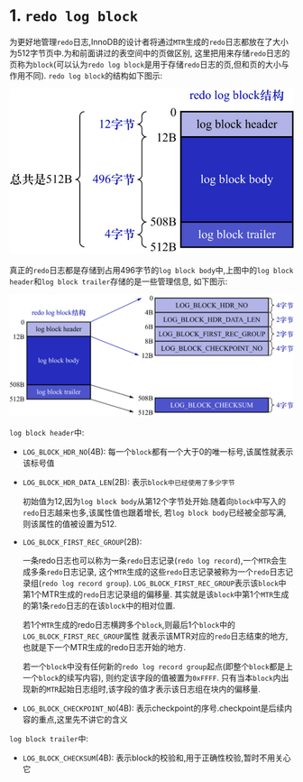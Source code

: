 # 1. `redo log block`

为更好地管理`redo`日志,InnoDB的设计者将通过`MTR`生成的`redo`日志都放在了大小为512字节页中.为和前面讲过的表空间中的页做区别,
这里把用来存储`redo`日志的页称为`block`(可以认为`redo log block`是用于存储`redo`日志的页,但和页的大小与作用不同).
`redo log block`的结构如下图示:

![redo_log_block示意图](./img/redo_log_block示意图.jpg)

真正的`redo`日志都是存储到占用496字节的`log block body`中,上图中的`log block header`和`log block trailer`存储的是一些管理信息,
如下图示:

![log_block_header和log_block_trailer存储的管理信息](./img/log_block_header和log_block_trailer存储的管理信息.jpg)

`log block header`中:

- `LOG_BLOCK_HDR_NO`(4B): 每一个`block`都有一个大于0的唯一标号,该属性就表示该标号值
- `LOG_BLOCK_HDR_DATA_LEN`(2B): 表示`block中已经使用了多少字节`

    初始值为12,因为`log block body`从第12个字节处开始.随着向`block`中写入的`redo`日志越来也多,该属性值也跟着增长,
    若`log block body`已经被全部写满,则该属性的值被设置为512.

- `LOG_BLOCK_FIRST_REC_GROUP`(2B): 

    一条redo日志也可以称为一条`redo`日志记录(`redo log record`),一个`MTR`会生成多条`redo`日志记录,
    这个`MTR`生成的这些`redo`日志记录被称为一个`redo`日志记录组(`redo log record group`).
    `LOG_BLOCK_FIRST_REC_GROUP`表示该`block`中第1个MTR生成的`redo`日志记录组的偏移量.
    其实就是该`block`中第1个`MTR`生成的第1条`redo`日志的在该`block`中的相对位置.

    若1个`MTR`生成的redo日志横跨多个`block`,则最后1个`block`中的`LOG_BLOCK_FIRST_REC_GROUP`属性
    就表示该MTR对应的`redo`日志结束的地方,也就是下一个MTR生成的redo日志开始的地方.

    若一个`block`中没有任何新的`redo log record group`起点(即整个`block`都是上一个`block`的续写内容),
    则约定该字段的值被置为`0xFFFF`.
    只有当本`block`内出现新的`MTR`起始日志组时,该字段的值才表示该日志组在块内的偏移量.

- `LOG_BLOCK_CHECKPOINT_NO`(4B): 表示checkpoint的序号.checkpoint是后续内容的重点,这里先不讲它的含义

`log block trailer`中:

- `LOG_BLOCK_CHECKSUM`(4B): 表示block的校验和,用于正确性校验,暂时不用关心它
